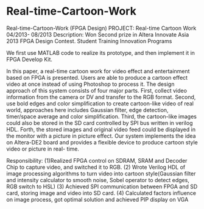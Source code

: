 Real-time-Cartoon-Work
======================

Real-time-Cartoon-Work (FPGA Design) 
PROJECT: Real-time Cartoon Work 04/2013- 08/2013 
Description: Won Second prize in Altera Innovate Asia 2013 FPGA Design Contest. Student Training Innovation Programs 

We first use MATLAB code to realize its prototype, and then implement it in FPGA Develop Kit.


In this paper, a real-time cartoon work for video
effect and entertainment based on FPGA is presented. Users are
able to produce a cartoon effect video at once instead of using
Photoshop to process it. The design approach of this system
consists of four major parts. First, collect video information from
the camera or DV and transfer to the RGB format. Second, use
bold edges and color simplification to create cartoon-like video of
real world, approaches here includes Gaussian filter, edge
detection, timer/space average and color simplification. Third,
the cartoon-like images could also be stored in the SD card
controlled by SPI bus written in verilog HDL. Forth, the stored
images and original video feed could be displayed in the monitor
with a picture in picture effect. Our system implements the idea
on Altera-DE2 board and provides a flexible device to produce
cartoon style video or picture in real- time.

Responsibility:
(1)Realized FPGA control on SDRAM, SRAM and Decoder Chip to capture video, and switched it to RGB.
(2) Wrote Verilog HDL of image processing algorithms to turn video into cartoon style(Gaussian filter and intensity
calculator to smooth noise, Sobel operator to detect edges, RGB switch to HSL)
(3) Achieved SPI communication between FPGA and SD card, storing image and video into SD card.
(4) Calculated factors influence on image process, got optimal solution and achieved PIP display on VGA
